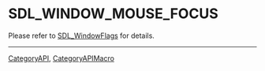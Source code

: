 # SDL_WINDOW_MOUSE_FOCUS

Please refer to [SDL_WindowFlags](SDL_WindowFlags) for details.

----
[CategoryAPI](CategoryAPI), [CategoryAPIMacro](CategoryAPIMacro)


